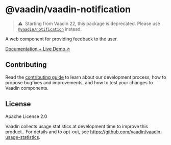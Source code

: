# @vaadin/vaadin-notification

> ⚠️&nbsp; Starting from Vaadin 22, this package is deprecated.
> Please use [`@vaadin/notification`](https://www.npmjs.com/package/@vaadin/notification) instead.

A web component for providing feedback to the user.

[Documentation + Live Demo ↗](https://vaadin.com/docs/latest/ds/components/notification)

## Contributing

Read the [contributing guide](https://vaadin.com/docs/latest/guide/contributing/overview) to learn about our development process, how to propose bugfixes and improvements, and how to test your changes to Vaadin components.

## License

Apache License 2.0

Vaadin collects usage statistics at development time to improve this product..
For details and to opt-out, see https://github.com/vaadin/vaadin-usage-statistics.
